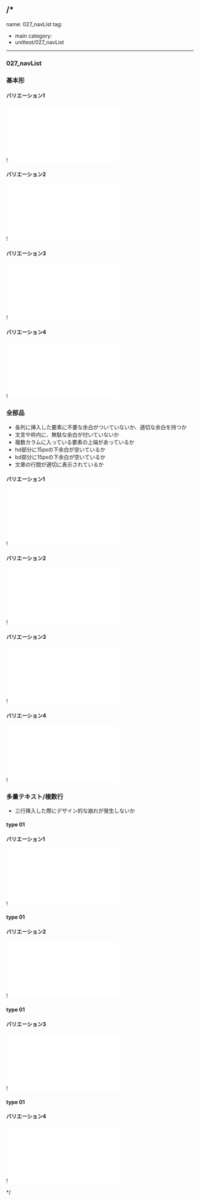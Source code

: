 /*
---
name: 027_navList
tag:
  - main
category:
  - unittest/027_navList
---

### 027_navList
### 基本形

#### バリエーション1

!![027_navList_01basic_1.html](./html/027_navList/027_navList_01basic_1.html)

#### バリエーション2

!![027_navList_01basic_2.html](./html/027_navList/027_navList_01basic_2.html)

#### バリエーション3

!![027_navList_01basic_3.html](./html/027_navList/027_navList_01basic_3.html)

#### バリエーション4

!![027_navList_01basic_4.html](./html/027_navList/027_navList_01basic_4.html)

### 全部品
- 各列に挿入した要素に不要な余白がついていないか、適切な余白を持つか
- 文言や枠内に、無駄な余白が付いていないか
- 複数カラムに入っている要素の上端があっているか
- hd部分に15pxの下余白が空いているか
- bd部分に15pxの下余白が空いているか
- 文章の行間が適切に表示されているか

#### バリエーション1

!![027_navList_02all_1.html](./html/027_navList/027_navList_02all_1.html)

#### バリエーション2

!![027_navList_02all_2.html](./html/027_navList/027_navList_02all_2.html)

#### バリエーション3

!![027_navList_02all_3.html](./html/027_navList/027_navList_02all_3.html)

#### バリエーション4

!![027_navList_02all_4.html](./html/027_navList/027_navList_02all_4.html)

### 多量テキスト/複数行
- 三行挿入した際にデザイン的な崩れが発生しないか

#### type 01
#### バリエーション1

!![027_navList_d03manyText_01_1.html](./html/027_navList/027_navList_d03manyText_01_1.html)

#### type 01
#### バリエーション2

!![027_navList_d03manyText_01_2.html](./html/027_navList/027_navList_d03manyText_01_2.html)

#### type 01
#### バリエーション3

!![027_navList_d03manyText_01_3.html](./html/027_navList/027_navList_d03manyText_01_3.html)

#### type 01
#### バリエーション4

!![027_navList_d03manyText_01_4.html](./html/027_navList/027_navList_d03manyText_01_4.html)

*/
